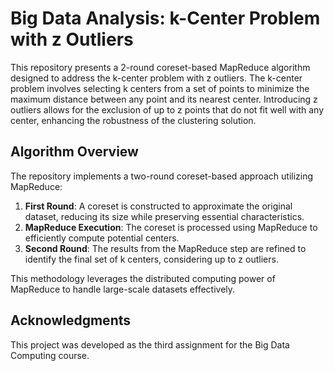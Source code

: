 # Big Data Analysis: k-Center Problem with z Outliers

This repository presents a 2-round coreset-based MapReduce algorithm designed to address the k-center problem with z outliers. The k-center problem involves selecting k centers from a set of points to minimize the maximum distance between any point and its nearest center. Introducing z outliers allows for the exclusion of up to z points that do not fit well with any center, enhancing the robustness of the clustering solution.

## Algorithm Overview

The repository implements a two-round coreset-based approach utilizing MapReduce:

1. **First Round**: A coreset is constructed to approximate the original dataset, reducing its size while preserving essential characteristics.
2. **MapReduce Execution**: The coreset is processed using MapReduce to efficiently compute potential centers.
3. **Second Round**: The results from the MapReduce step are refined to identify the final set of k centers, considering up to z outliers.

This methodology leverages the distributed computing power of MapReduce to handle large-scale datasets effectively.


## Acknowledgments

This project was developed as the third assignment for the Big Data Computing course.
